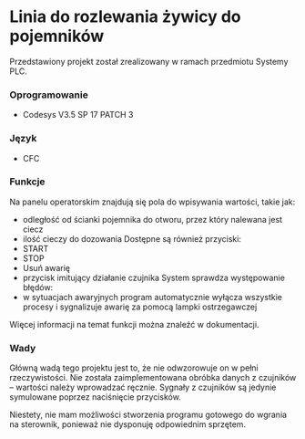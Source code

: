 # Linia do rozlewania żywicy do pojemników
Przedstawiony projekt został zrealizowany w ramach przedmiotu Systemy PLC.

### Oprogramowanie
- Codesys V3.5 SP 17 PATCH 3

### Język
- CFC

### Funkcje
Na panelu operatorskim znajdują się pola do wpisywania wartości, takie jak:
- odległość od ścianki pojemnika do otworu, przez który nalewana jest ciecz
- ilość cieczy do dozowania
Dostępne są również przyciski:
- START
- STOP
- Usuń awarię
- przycisk imitujący działanie czujnika
System sprawdza występowanie błędów:
- w sytuacjach awaryjnych program automatycznie wyłącza wszystkie procesy i sygnalizuje awarię za pomocą lampki ostrzegawczej

Więcej informacji na temat funkcji można znaleźć w dokumentacji.

 ### Wady
Główną wadą tego projektu jest to, że nie odwzorowuje on w pełni rzeczywistości. Nie została zaimplementowana obróbka danych z czujników – wartości należy wprowadzać ręcznie.
Sygnały z czujników są jedynie symulowane poprzez naciśnięcie przycisków.

Niestety, nie mam możliwości stworzenia programu gotowego do wgrania na sterownik, ponieważ nie dysponuję odpowiednim sprzętem.
